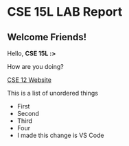 # CSE 15L LAB Report

## Welcome Friends!

Hello, **CSE 15L :>**

How are you doing? 

[CSE 12 Website](https://ucsd-cse12-sp22.github.io/)

This is a list of unordered things
- First
- Second
- Third
- Four
 - I made this change is VS Code




